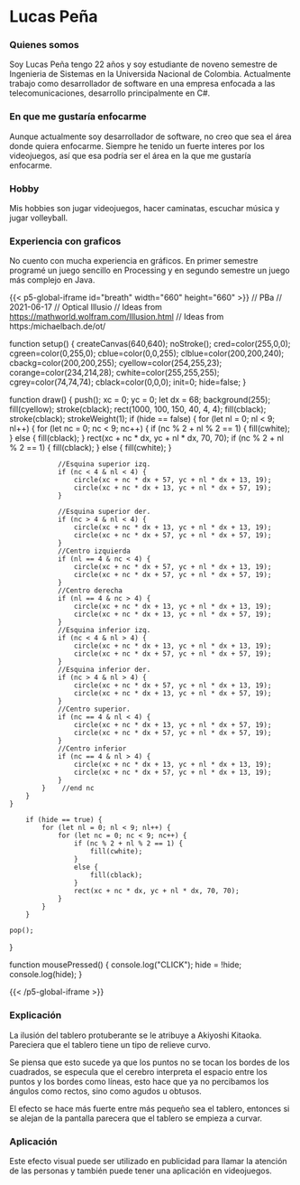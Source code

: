 # Lucas Peña
### Quienes somos
Soy Lucas Peña tengo 22 años y soy estudiante de noveno semestre de Ingenieria de Sistemas en la Universida Nacional de Colombia. Actualmente trabajo como desarrollador de software en una empresa enfocada a las telecomunicaciones, desarrollo principalmente en C#.
### En que me gustaría enfocarme
Aunque actualmente soy desarrollador de software, no creo que sea el área donde quiera enfocarme. Siempre he tenido un fuerte interes por los videojuegos, así que esa podría ser el área en la que me gustaría enfocarme.
### Hobby
Mis hobbies son jugar videojuegos, hacer caminatas, escuchar música y jugar volleyball.
### Experiencia con graficos
No cuento con mucha experiencia en gráficos. En primer semestre programé un juego sencillo en Processing y en segundo semestre un juego más complejo en Java.

{{< p5-global-iframe id="breath" width="660" height="660" >}}
  // PBa
// 2021-06-17
// Optical Illusio
// Ideas from https://mathworld.wolfram.com/Illusion.html
// Ideas from https:/michaelbach.de/ot/

function setup()
{
  createCanvas(640,640);
  noStroke();
  cred=color(255,0,0);
  cgreen=color(0,255,0);
  cblue=color(0,0,255);
  clblue=color(200,200,240);
  cbackg=color(200,200,255);
  cyellow=color(254,255,23);
  corange=color(234,214,28);
  cwhite=color(255,255,255);
  cgrey=color(74,74,74);
  cblack=color(0,0,0);
  init=0;
  hide=false;
}

function draw() {
    push();
    xc = 0;
    yc = 0;
    let dx = 68;
    background(255);
    fill(cyellow);
    stroke(cblack);
    rect(1000, 100, 150, 40, 4, 4);
    fill(cblack);
    stroke(cblack);
    strokeWeight(1);
    if (hide == false) {
        for (let nl = 0; nl < 9; nl++) {
            for (let nc = 0; nc < 9; nc++) {
                if (nc % 2 + nl % 2 == 1) {
                    fill(cwhite);
                }
                else {
                    fill(cblack);
                }
                rect(xc + nc * dx, yc + nl * dx, 70, 70);
                if (nc % 2 + nl % 2 == 1) {
                    fill(cblack);
                }
                else {
                    fill(cwhite);
                }


                //Esquina superior izq.
                if (nc < 4 & nl < 4) {
                    circle(xc + nc * dx + 57, yc + nl * dx + 13, 19);
                    circle(xc + nc * dx + 13, yc + nl * dx + 57, 19);
                }

                //Esquina superior der.
                if (nc > 4 & nl < 4) {
                    circle(xc + nc * dx + 13, yc + nl * dx + 13, 19);
                    circle(xc + nc * dx + 57, yc + nl * dx + 57, 19);
                }
                //Centro izquierda      
                if (nl == 4 & nc < 4) {
                    circle(xc + nc * dx + 57, yc + nl * dx + 13, 19);
                    circle(xc + nc * dx + 57, yc + nl * dx + 57, 19);
                }
                //Centro derecha
                if (nl == 4 & nc > 4) {
                    circle(xc + nc * dx + 13, yc + nl * dx + 13, 19);
                    circle(xc + nc * dx + 13, yc + nl * dx + 57, 19);
                }
                //Esquina inferior izq.
                if (nc < 4 & nl > 4) {
                    circle(xc + nc * dx + 13, yc + nl * dx + 13, 19);
                    circle(xc + nc * dx + 57, yc + nl * dx + 57, 19);
                }
                //Esquina inferior der.
                if (nc > 4 & nl > 4) {
                    circle(xc + nc * dx + 57, yc + nl * dx + 13, 19);
                    circle(xc + nc * dx + 13, yc + nl * dx + 57, 19);
                }
                //Centro superior.
                if (nc == 4 & nl < 4) {
                    circle(xc + nc * dx + 13, yc + nl * dx + 57, 19);
                    circle(xc + nc * dx + 57, yc + nl * dx + 57, 19);
                }
                //Centro inferior
                if (nc == 4 & nl > 4) {
                    circle(xc + nc * dx + 13, yc + nl * dx + 13, 19);
                    circle(xc + nc * dx + 57, yc + nl * dx + 13, 19);
                }
            }    //end nc
        }
    }

        if (hide == true) {
            for (let nl = 0; nl < 9; nl++) {
                for (let nc = 0; nc < 9; nc++) {
                    if (nc % 2 + nl % 2 == 1) {
                        fill(cwhite);
                    }
                    else {
                        fill(cblack);
                    }
                    rect(xc + nc * dx, yc + nl * dx, 70, 70);
                }
            }
        }
    
    pop();
}


function mousePressed() {
    console.log("CLICK");
    hide = !hide;
    console.log(hide);
}

  
{{< /p5-global-iframe >}}


### Explicación
La ilusión del tablero protuberante se le atribuye a Akiyoshi Kitaoka. Pareciera que el  tablero tiene un tipo de relieve curvo.

Se piensa que esto sucede ya que los puntos no se tocan los bordes de los cuadrados, se especula que el cerebro interpreta el espacio entre los puntos y los bordes como líneas, esto hace que ya no percibamos los ángulos como rectos, sino como agudos u obtusos.

El efecto se hace más fuerte entre más pequeño sea el tablero, entonces si se alejan de la pantalla parecera que el tablero se empieza a curvar.


### Aplicación
Este efecto visual puede ser utilizado en publicidad para llamar la atención de las personas y también puede tener una aplicación en videojuegos.

